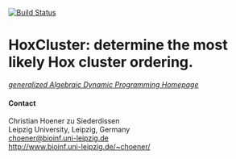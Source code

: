 [![Build Status](https://travis-ci.org/choener/HoxCluster.svg?branch=master)](https://travis-ci.org/choener/HoxCluster)

# HoxCluster: determine the most likely Hox cluster ordering.

[*generalized Algebraic Dynamic Programming Homepage*](http://www.bioinf.uni-leipzig.de/Software/gADP/)



#### Contact

Christian Hoener zu Siederdissen  
Leipzig University, Leipzig, Germany  
choener@bioinf.uni-leipzig.de  
http://www.bioinf.uni-leipzig.de/~choener/  

